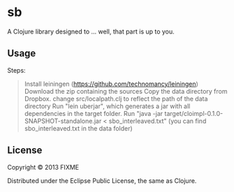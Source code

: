 # sb

A Clojure library designed to ... well, that part is up to you.

## Usage

Steps:
> Install leiningen (https://github.com/technomancy/leiningen)
> Download the zip containing the sources
> Copy the data directory from Dropbox.
> change src/localpath.clj to reflect the path of the data directory
> Run "lein uberjar", which generates a jar with all dependencies in the target folder.
> Run "java -jar target/cloimpl-0.1.0-SNAPSHOT-standalone.jar < sbo_interleaved.txt" (you can find sbo_interleaved.txt in the data folder)

## License

Copyright © 2013 FIXME

Distributed under the Eclipse Public License, the same as Clojure.
